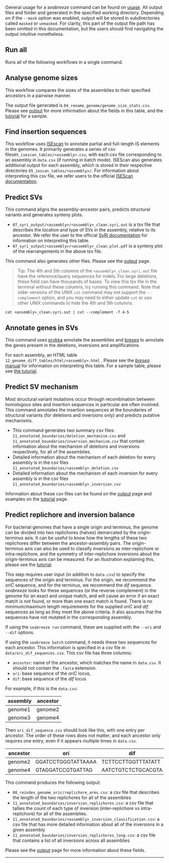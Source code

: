 General usage for a _seabreeze_ command can be found on [usage](usage.md). All output files and folder and generated in the specified working directory. Depending on if the `--mask` option was enabled, output will be stored in subdirectories called `masked` or `unmasked`. For clarity, this part of the output file path has been omitted in this documentation, but the users should find navigating the output intuitive nonetheless.

## Run all

Runs all of the following workflows in a single command.

## Analyse genome sizes

This workflow compares the sizes of the assemblies to their specified ancestors in a pairwise manner. 

The output file generated is `04_rename_genome/genome_size_stats.csv`. Please see [output](output.md) for more information about the fields in this table, and the [tutorial](tutorial.md) for a sample.
## Find insertion sequences

This workflow uses [ISEscan](https://github.com/xiezhq/ISEScan/blob/master/README.md?plain=1) to annotate partial and full-length IS elements in the genomes. It primarily generates a series of csv files`05_isescan_tables/<assembly>.csv`, with each csv file corresponding to an assembly in `data.csv` (if running in batch mode). ISEScan also generates additional output for each assembly, which is stored in their respective directories `05_iescan_tables/<assembly>/`.  For information about interpreting this csv file, we refer users to the official [ISEScan documentation](https://github.com/xiezhq/ISEScan/blob/master/README.md). 
## Predict SVs

This command aligns the assembly-ancestor pairs, predicts structural variants and generates synteny plots. 
- `07_syri_output/<assembly>/<assembly>_clean.syri.out` is a tsv file that describes the location and type of SVs in the assembly, relative to its ancestor. We refer the user to the official [SyRI documentation](https://schneebergerlab.github.io/syri/fileformat.html) for information on interpreting this table.
- `07_syri_output/<assembly>/<assembly>_clean.plot.pdf` is a synteny plot of the rearrangements in the above tsv file. 

This command also generates other files. Please see the [output](output.md) page. 

>Tip: The 4th and 5th columns of the `<assembly>_clean.syri.out` file have the reference/query sequences for indels. For large deletions, these field can have thousands of bases. To view this tsv file in the terminal without these columns, try running this command. Note that older versions of the UNIX `cut` command may not support the `--complement` option, and you may need to either update `cut` or use other UNIX commands to hide the 4th and 5th columns. 

```
cat <assembly>_clean.syri.out | cut --complement -f 4-5
```

## Annotate genes in SVs

This command uses [prokka](https://github.com/tseemann/prokka) annotate the assemblies and [breseq](https://github.com/barricklab/breseq) to annotate the genes present in the deletions, inversions and amplifications.

For each assembly, an HTML table `12_genome_diff_tables/html/<assembly>.html` . Please see the [_breseq_ manual]() for information on interpreting this table. For a sample table, please see [the tutorial](tutorial.md). 

## Predict SV mechanism

Most structural variant mutations occur through recombination between homologous sites and insertion sequences in particular are often involved. This command annotates the insertion sequences at the boundaries of structural variants (for deletions and inversions only) and predicts putative mechanisms.

- This command generates two summary csv files: `11_annotated_boundaries/deletion_mechanism.csv` and `11_annotated_boundaries/inversion_mechanism.csv` that contain information about the mechanism of deletions and inversions respectively, for all of the assemblies.
- Detailed information about the mechanism of each deletion for every assembly is in the csv files `11_annotated_boundaries/<assembly>_deletion.csv`
- Detailed information about the mechanism of each inversion for every assembly is in the csv files `11_annotated_boundaries/<assembly>_inversion.csv`

Information about these csv files can be found on the [output](output.md) page and examples on the [tutorial](tutorial.md) page.

## Predict replichore and inversion balance

For bacterial genomes that have a single origin and terminus, the genome can be divided into two replichores (halves) demarcated by the origin-terminus axis. It can be useful to know how the lengths of these two replichores differ between the ancestor-assembly pairs. The origin-terminus axis can also be used to classify inversions as inter-replichore or intra-replichore, and the symmetry of inter-replichore inversions about the origin-terminus axis can be measured. For an illustration explaining this, please see the [tutorial](tutorial.md).

This step requires user input (in addition to `data.csv`) to specify the sequences of the origin and terminus. For the origin, we recommend the *oriC* sequence, and for the terminus, we recommend the *dif* sequence. _seabreeze_ looks for these sequences (or the reverse complement) in the genome for an exact and unique match, and will cause an error if an exact match is not found, or more than one exact match is found. There is no minimum/maximum length requirements for the supplied _oriC_ and _dif_ sequences as long as they meet the above criteria. It also assumes that the sequences have not mutated in the corresponding assembly.

If using the `seabreeze run` command, these are supplied with the `--ori` and `--dif` options.

If using the `seabreeze batch` command, it needs these two sequences for each ancestor. This information is specified in a csv file in `data/ori_dif_sequences.csv`. This csv file has three columns: 

- `ancestor`: name of the ancestor, which matches the name in `data.csv`. It should not contain the `.fasta` extension.
- `ori`: base sequence of the _oriC_ locus,
- `dif`: base sequence of the _dif_ locus

For example, if this is the `data.csv`:

| assembly | ancestor |
| -------- | -------- |
| genome1  | genome2  |
| genome3  | genome4  |

Then `ori_dif_sequence.csv` should look like this, with one entry per ancestor. The order of these rows does not matter, and each ancestor only requires one entry, even if it appears multiple times in `data.csv`. 

| ancestor | ori                | dif                |
| -------- | ------------------ | ------------------ |
| genome2  | GGATCCTGGGTATTAAAA | TCTTCCTTGGTTTATATT |
| genome4  | GTAGGATCCGTGATTAG  | AATCTGTCTCTGCACGTA |

This command produces the following output:
- `08_reindex_genome_oric/replichore_arms.csv`: a csv file that describes the length of the two replichores for all of the assemblies
- `11_annotated_boundaries/inversion_replichores.csv`: a csv file that tallies the count of each type of inversion (inter-replichore vs intra-replichore) for all of the assemblies.
- `11_annotated_boundaries/<assembly>_inversion_classification.csv`: a csv file that has more detailed information about all of the inversions in a given assembly
- `11_annotated_boundaries/inversion_replichores_long.csv`: a csv file that contains a list of all inversions across all assemblies

Please see the [output](output.md) page for more information about these fields. 

---
